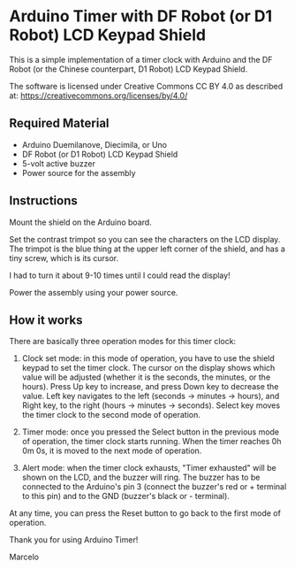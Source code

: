 # Arduino Timer with DF Robot (or D1 Robot) LCD Keypad Shield

This is a simple implementation of a timer clock with Arduino and the DF Robot (or the Chinese counterpart, D1 Robot)
LCD Keypad Shield.

The software is licensed under Creative Commons CC BY 4.0 as described at: https://creativecommons.org/licenses/by/4.0/

## Required Material

* Arduino Duemilanove, Diecimila, or Uno
* DF Robot (or D1 Robot) LCD Keypad Shield
* 5-volt active buzzer
* Power source for the assembly

## Instructions

Mount the shield on the Arduino board.

Set the contrast trimpot so you can see the characters on the LCD
display. The trimpot is the blue thing at the upper left corner of the 
shield, and has a tiny screw, which is its cursor.

I had to turn it about 9-10 times until I could read the display!

Power the assembly using your power source.

## How it works

There are basically three operation modes for this timer clock:

1) Clock set mode: in this mode of operation, you have to use the
shield keypad to set the timer clock. The cursor on the display shows
which value will be adjusted (whether it is the seconds, the minutes, 
or the hours). Press Up key to increase, and press Down key to decrease
the value. Left key navigates to the left (seconds -> minutes -> hours),
and Right key, to the right (hours -> minutes -> seconds). Select key
moves the timer clock to the second mode of operation.

2) Timer mode: once you pressed the Select button in the previous mode of
operation, the timer clock starts running. When the timer reaches 0h 0m 0s,
it is moved to the next mode of operation.

3) Alert mode: when the timer clock exhausts, "Timer exhausted" will be
shown on the LCD, and the buzzer will ring. The buzzer has to be connected
to the Arduino's pin 3 (connect the buzzer's red or + terminal to this pin) and
to the GND (buzzer's black or - terminal).

At any time, you can press the Reset button to go back to the first mode
of operation.

Thank you for using Arduino Timer!

Marcelo 